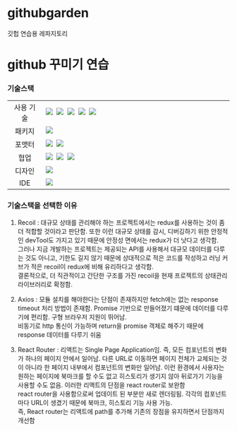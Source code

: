 # githubgarden

깃헙 연습용 레파지토리

# github 꾸미기 연습

### 기술스택

<table>
<tr>
 <td align="center" width="100px">사용 기술</td>
 <td width="800px">
  <img src="https://img.shields.io/badge/React-61DAFB?style=for-the-badge&logo=React&logoColor=ffffff"/>&nbsp  
  <img src="https://img.shields.io/badge/Recoil-764ABC?style=for-the-badge&logo=Redux&logoColor=white"/>&nbsp 
   <img src="https://img.shields.io/badge/React%20Router-CA4245?style=for-the-badge&logo=ReactRouter&logoColor=white"/>&nbsp 
  <img src="https://img.shields.io/badge/styled--components-DB7093?style=for-the-badge&logo=styled-components&logoColor=white"/>&nbsp 
   <img src="https://img.shields.io/badge/axios-7F2B7B?style=for-the-badge&logo=axios&logoColor=white"/>&nbsp 
   <!-- <img src="https://img.shields.io/badge/babel-F9DC3E?style=for-the-badge&logo=babel&logoColor=white"/>&nbsp -->
    </td>
</tr>
<tr>
 <td align="center">패키지</td>
 <td>
    <img src="https://img.shields.io/badge/npm-CB3837?style=for-the-badge&logo=NPM&logoColor=ffffff"/>&nbsp 
  </td>
</tr>
<tr>
 <td align="center">포맷터</td>
 <td>
  <img src="https://img.shields.io/badge/Prettier-373338?style=for-the-badge&logo=Prettier&logoColor=ffffff"/>&nbsp 
 <img src="https://img.shields.io/badge/eslint-4B32C3?style=for-the-badge&logo=eslint&logoColor=white">
 </td>
</tr>
<tr>
 <td align="center">협업</td>
 <td>
    <img src="https://img.shields.io/badge/GitHub-181717?style=for-the-badge&logo=GitHub&logoColor=white"/>&nbsp 
    <img src="https://img.shields.io/badge/Notion-5a5d69?style=for-the-badge&logo=Notion&logoColor=white"/>&nbsp
    <img src="https://img.shields.io/badge/Discord-4263f5?style=for-the-badge&logo=Discord&logoColor=white"/>&nbsp  
 </td>
 <tr>
  <td align="center">디자인</td>
 <td>
    <img src="https://img.shields.io/badge/Figma-d90f42?style=for-the-badge&logo=Figma&logoColor=white"/>&nbsp  
 </td>
</tr>
<tr>
 <td align="center">IDE</td>
 <td>
    <img src="https://img.shields.io/badge/VSCode-007ACC?style=for-the-badge&logo=Visual%20Studio%20Code&logoColor=white"/>&nbsp
</tr>
</table>

### 기술스택을 선택한 이유

1. Recoil : 대규모 상태를 관리해야 하는 프로젝트에서는 redux를 사용하는 것이 좀 더 적합할 것이라고 판단함. 또한 이런 대규모 상태를 감시, 디버깅하기 위한 안정적인 devTool도 가지고 있기 때문에 안정성 면에서는 redux가 더 낫다고 생각함. <br>
   그러나 지금 개발하는 프로젝트는 제공되는 API를 사용해서 대규모 데이터를 다루는 것도 아니고, 기한도 길지 않기 때문에 상대적으로 적은 코드를 작성하고 러닝 커브가 적은 recoil이 redux에 비해 유리하다고 생각함. <br>
   결론적으로, 더 직관적이고 간단한 구조를 가진 recoil을 현재 프로젝트의 상태관리 라이브러리로 확정함.

2. Axios : 모듈 설치를 해야한다는 단점이 존재하지만 fetch에는 없는 response timeout 처리 방법이 존재함. Promise 기반으로 만들어졌기 떄문에 데이터를 다루기에 편리함. 구형 브라우저 지원이 뛰어남.<br>
   비동기로 http 통신이 가능하며 return을 promise 객체로 해주기 때문에 response 데이터를 다루기 쉬움

3. React Router : 리액트는 Single Page Application임. 즉, 모든 컴포넌트의 변화가 하나의 페이지 안에서 일어남. 다른 URL로 이동하면 페이지 전체가 교체되는 것이 아니라 한 페이지 내부에서 컴포넌트의 변화만 일어남. 이런 환경에서 사용자는 원하는 페이지에 북마크를 할 수도 없고 히스토리가 생기지 않아 뒤로가기 기능을 사용할 수도 없음. 이러한 리액트의 단점을 react router로 보완함
   <br>
   react router을 사용함으로써 업데이트 된 부분만 새로 렌더링됨. 각각의 컴포넌트마다 URL이 생겼기 때문에 북마크, 히스토리 기능 사용 가능.
   <br>
   즉, React router는 리액트에 path를 추가해 기존의 장점을 유지하면서 단점까지 개선함
